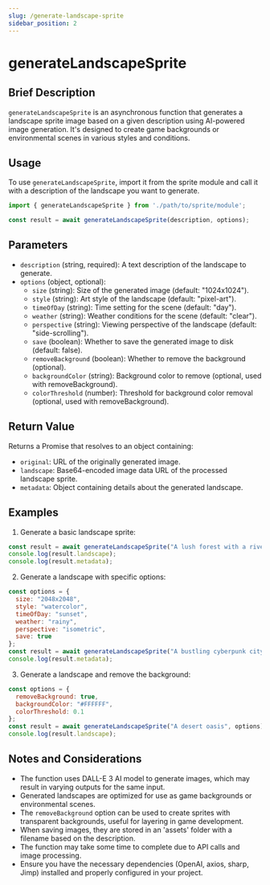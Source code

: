 ```yaml
---
slug: /generate-landscape-sprite
sidebar_position: 2
---
```


# generateLandscapeSprite

## Brief Description

`generateLandscapeSprite` is an asynchronous function that generates a landscape sprite image based on a given description using AI-powered image generation. It's designed to create game backgrounds or environmental scenes in various styles and conditions.

## Usage

To use `generateLandscapeSprite`, import it from the sprite module and call it with a description of the landscape you want to generate.

```javascript
import { generateLandscapeSprite } from './path/to/sprite/module';

const result = await generateLandscapeSprite(description, options);
```

## Parameters

- `description` (string, required): A text description of the landscape to generate.
- `options` (object, optional):
  - `size` (string): Size of the generated image (default: "1024x1024").
  - `style` (string): Art style of the landscape (default: "pixel-art").
  - `timeOfDay` (string): Time setting for the scene (default: "day").
  - `weather` (string): Weather conditions for the scene (default: "clear").
  - `perspective` (string): Viewing perspective of the landscape (default: "side-scrolling").
  - `save` (boolean): Whether to save the generated image to disk (default: false).
  - `removeBackground` (boolean): Whether to remove the background (optional).
  - `backgroundColor` (string): Background color to remove (optional, used with removeBackground).
  - `colorThreshold` (number): Threshold for background color removal (optional, used with removeBackground).

## Return Value

Returns a Promise that resolves to an object containing:
- `original`: URL of the originally generated image.
- `landscape`: Base64-encoded image data URL of the processed landscape sprite.
- `metadata`: Object containing details about the generated landscape.

## Examples

1. Generate a basic landscape sprite:
```javascript
const result = await generateLandscapeSprite("A lush forest with a river");
console.log(result.landscape);
console.log(result.metadata);
```

2. Generate a landscape with specific options:
```javascript
const options = {
  size: "2048x2048",
  style: "watercolor",
  timeOfDay: "sunset",
  weather: "rainy",
  perspective: "isometric",
  save: true
};
const result = await generateLandscapeSprite("A bustling cyberpunk city", options);
console.log(result.metadata);
```

3. Generate a landscape and remove the background:
```javascript
const options = {
  removeBackground: true,
  backgroundColor: "#FFFFFF",
  colorThreshold: 0.1
};
const result = await generateLandscapeSprite("A desert oasis", options);
console.log(result.landscape);
```

## Notes and Considerations

- The function uses DALL-E 3 AI model to generate images, which may result in varying outputs for the same input.
- Generated landscapes are optimized for use as game backgrounds or environmental scenes.
- The `removeBackground` option can be used to create sprites with transparent backgrounds, useful for layering in game development.
- When saving images, they are stored in an 'assets' folder with a filename based on the description.
- The function may take some time to complete due to API calls and image processing.
- Ensure you have the necessary dependencies (OpenAI, axios, sharp, Jimp) installed and properly configured in your project.